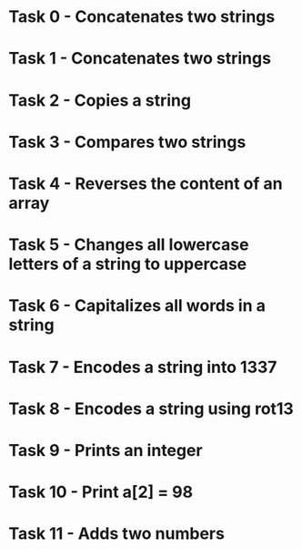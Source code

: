 # Task 0 - Concatenates two strings
# Task 1 - Concatenates two strings
# Task 2 - Copies a string
# Task 3 - Compares two strings
# Task 4 - Reverses the content of an array
# Task 5 - Changes all lowercase letters of a string to uppercase
# Task 6 - Capitalizes all words in a string
# Task 7 - Encodes a string into 1337
# Task 8 - Encodes a string using rot13
# Task 9 - Prints an integer
# Task 10 - Print a[2] = 98
# Task 11 - Adds two numbers
